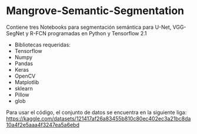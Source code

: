 # Mangrove-Semantic-Segmentation

 Contiene tres Notebooks para segmentación semántica para U-Net, VGG-SegNet y R-FCN programadas en Python y Tensorflow 2.1

- Bibliotecas requeridas:
- Tensorflow
- Numpy
- Pandas
- Keras
- OpenCV
- Matplotlib
- sklearn
- Pillow
- glob

  
Para usar el código, el conjunto de datos se encuentra en la siguiente liga: https://kaggle.com/datasets/121417af26a83455b810c80ec402ec3a21bc8da10a4f2e5aaa4f3247ea5a6ebd 

